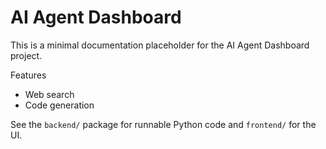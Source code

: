 # AI Agent Dashboard

This is a minimal documentation placeholder for the AI Agent Dashboard project.

Features
- Web search
- Code generation

See the `backend/` package for runnable Python code and `frontend/` for the UI.

